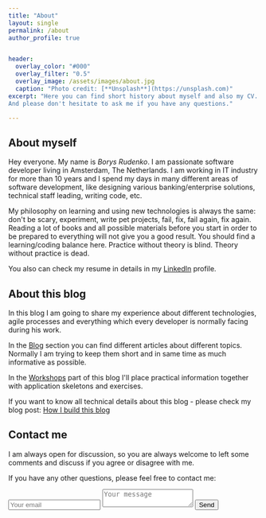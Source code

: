 ```yaml
---
title: "About"
layout: single
permalink: /about
author_profile: true


header:
  overlay_color: "#000"
  overlay_filter: "0.5"
  overlay_image: /assets/images/about.jpg
  caption: "Photo credit: [**Unsplash**](https://unsplash.com)"
excerpt: "Here you can find short history about myself and also my CV. <br/>
And please don't hesitate to ask me if you have any questions."

---
```



## About myself
Hey everyone. My name is _Borys Rudenko_. I am passionate software developer living in Amsterdam, The Netherlands.
I am working in IT industry for more than 10 years and I spend my days in many different areas of software development, like designing various banking/enterprise solutions, technical staff leading, writing code, etc.


My philosophy on learning and using new technologies is always the same: don't be scary, experiment, write pet projects, fail, fix, fail again, fix again.
Reading a lot of books and all possible materials before you start in order to be prepared to everything will not give you a good result. You should find a learning/coding balance here. Practice without theory is blind. Theory without practice is dead.


You also can check my resume in details in my [LinkedIn][LinkedIn] profile.

## About this blog
In this blog I am going to share my experience about different technologies, agile processes and everything which every developer is normally facing during his work.

In the [Blog][Blog] section you can find different articles about different topics. Normally I am trying to keep them short and in same time as much informative as possible.

In the [Workshops][Workshops] part of this blog I'll place practical information together with application skeletons and exercises.

If you want to know all technical details about this blog - please check my blog post: [How I build this blog][How I build this blog]

## Contact me
I am always open for discussion, so you are always welcome to left some comments and discuss if you agree or disagree with me.

If you have any other questions, please feel free to contact me:

<form class="page__contact" method="POST" action="https://formspree.io/borys.rudenko@gmail.com">
  <input type="email" name="email" placeholder="Your email">
  <textarea name="message" placeholder="Your message"></textarea>
  <button type="submit" class="btn btn--success">Send</button>
</form>


[LinkedIn]: https://www.linkedin.com/in/borys-rudenko-7284848b/
[Blog]: /blog
[Workshops]: /workshops
[How I build this blog]: /how-i-built-my-blog
